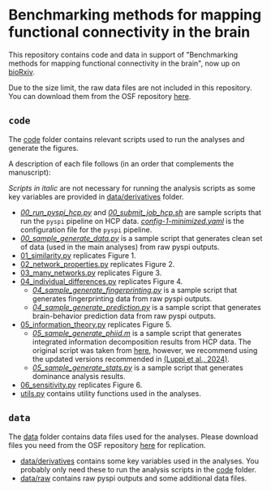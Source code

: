# Benchmarking methods for mapping functional connectivity in the brain
This repository contains code and data in support of "Benchmarking methods for mapping functional connectivity in the brain", now up on [bioRxiv](https://www.biorxiv.org/content/10.1101/2024.05.07.593018v1).

Due to the size limit, the raw data files are not included in this repository. You can download them from the OSF repository [here](https://osf.io/75je2).

## `code`
The [code](code/) folder contains relevant scripts used to run the analyses and generate the figures.

A description of each file follows (in an order that complements the manuscript):

*Scripts in italic* are not necessary for running the analysis scripts as some key variables are provided in [data/derivatives](data/derivatives) folder.

- *[00_run_pyspi_hcp.py](code/00_run_pyspi_hcp.py)* and *[00_submit_job_hcp.sh](code/00_submit_job_hcp.sh)* are sample scripts that run the `pyspi` pipeline on HCP data. *[config-1-minimized.yaml](code/config-1-minimized.yaml)* is the configuration file for the `pyspi` pipeline.
- *[00_sample_generate_data.py](code/00_sample_generate_data.py)* is a sample script that generates clean set of data (used in the main analyses) from raw pyspi outputs.
- [01_similarity.py](code/01_similarity.py) replicates Figure 1.
- [02_network_properties.py](code/02_network_properties.py) replicates Figure 2.
- [03_many_networks.py](code/03_many_networks.py) replicates Figure 3.
- [04_individual_differences.py](code/04_individual_differences.py) replicates Figure 4.
  - *[04_sample_generate_fingerprinting.py](code/04_sample_generate_fingerprinting.py)* is a sample script that generates fingerprinting data from raw pyspi outputs.
  - *[04_sample_generate_prediction.py](code/04_sample_generate_prediction.py)* is a sample script that generates brain-behavior prediction data from raw pyspi outputs.
- [05_information_theory.py](code/05_information_theory.py) replicates Figure 5.
  - *[05_sample_generate_phiid.m](code/05_sample_generate_phiid.m)* is a sample script that generates integrated information decomposition results from HCP data. The original script was taken from [here](https://www.sciencedirect.com/science/article/pii/S1053811923000745), however, we recommend using the updated versions recommended in [(Luppi et al., 2024)](https://www.cell.com/trends/cognitive-sciences/fulltext/S1364-6613(23)00284-X).
  - *[05_sample_generate_stats.py](code/05_sample_generate_stats.py)* is a sample script that generates dominance analysis results.
- [06_sensitivity.py](code/06_sensitivity.py) replicates Figure 6.
- [utils.py](code/utils.py) contains utility functions used in the analyses.


## `data`

The [data](data/) folder contains data files used for the analyses. Please download files you need from the OSF repository [here](https://osf.io/75je2) for replication.

- [data/derivatives](data/derivatives) contains some key variables used in the analyses. You probably only need these to run the analysis scripts in the [code](code/) folder.
- [data/raw](data/raw) contains raw pyspi outputs and some additional data files.
